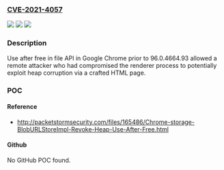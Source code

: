 ### [CVE-2021-4057](https://cve.mitre.org/cgi-bin/cvename.cgi?name=CVE-2021-4057)
![](https://img.shields.io/static/v1?label=Product&message=Chrome&color=blue)
![](https://img.shields.io/static/v1?label=Version&message=%3C%2096.0.4664.93%20&color=brighgreen)
![](https://img.shields.io/static/v1?label=Vulnerability&message=Use%20after%20free&color=brighgreen)

### Description

Use after free in file API in Google Chrome prior to 96.0.4664.93 allowed a remote attacker who had compromised the renderer process to potentially exploit heap corruption via a crafted HTML page.

### POC

#### Reference
- http://packetstormsecurity.com/files/165486/Chrome-storage-BlobURLStoreImpl-Revoke-Heap-Use-After-Free.html

#### Github
No GitHub POC found.

